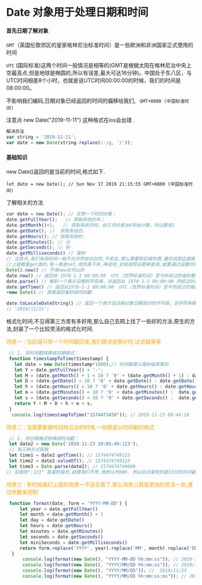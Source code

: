 # Date 对象用于处理日期和时间

#### 首先日期了解对象

`GMT`（英国伦敦郊区的皇家格林尼治标准时间）是一些欧洲和非洲国家正式使用的时间

`UTC`   (国际标准)这两个时间一般情况是相等的(GMT是根据太阳在格林尼治中央上空最高点,但是地球是椭圆的,所以有误差,最大可达16分钟)。中国处于东八区，与UTC时间相差8个小时，也就是说UTC时间00:00:00的时候，我们的时间是08:00:00。

不影响我们编码,日期对象已经返回的时间的偏移给我们,  ` GMT+0800 (中国标准时间)`

注意点 new Date("2019-11-11") 这种格式在ios会出错 .

```js
解决办法
var string = '2019-11-11';
var date = new Date(string.replace(/-/g, '/'));
```

#### 基础知识

new Date()返回的是当前的时间,格式如下.

```
let date = new Date(); // Sun Nov 17 2019 21:15:55 GMT+0800 (中国标准时间)
```

了解相关的方法

```js
var date = new Date(); // 实例一个时间对象；
date.getFullYear();   // 获取系统的年；
date.getMonth()+1;   // 获取系统月份，由于月份是从0开始计算，所以要加1
date.getDate(); //  获取系统日，
date.getHours(); // 获取系统时，
date.getMinutes(); // 分
date.getSeconds(); // 秒
date.getMilliseconds() // 毫秒
// 注意点,我们系统时间一般不允许传给后台的,不安全,那么需要和后端协商,最后他那边直接返回当前的时间戳给你.
//上面都是get类的,有一类是set,用的真不多,再说吧,封装按照日期来查询,就要通过设置时间.反正现在也用不到,再提,再提.
Date().now() // 不用new也可以的
date.now() // 返回自 1970-1-1 00:00:00  UTC（世界标准时间）至今所经过的毫秒数。
date.parse() // 解析一个表示日期的字符串，并返回从 1970-1-1 00:00:00 所经过的毫秒数。MDN不建议使用
date.getTime() // 返回从1970-1-1 00:00:00  UTC（世界标准时间）至今所经过的毫秒数。
+new Date() // 直接返回毫秒级时间戳

date.toLocaleDateString() // 返回一个表示该日期对象日期部分的字符串，该字符串格式与系统设置的地区关联
// '2019/11/11';
```

格式化时间,不见得第三方库有多好用,那么自己去网上找了一些好的方法.原生的方法,封装了一个比较灵活的格式化时间.

<font color="orange">场景一 : 当后端只传一个时间戳回来,我们需求是倒计时,过滤器等等</font>

```js
 // 1. 将时间戳转换成日期格式：
 function timestampToTime(timestamp) {
   let date = new Date(timestamp*1000);// 时间戳是以毫秒级来算的
   let Y = date.getFullYear() + '-';
   let M = (date.getMonth() + 1 < 10 ? '0' + (date.getMonth() + 1) : date.getMonth() + 1) + '-';
   let D = (date.getDate() < 10 ? '0' + date.getDate() : date.getDate()) + ' ';
   let h = (date.getHours() < 10 ? '0' + date.getHours() : date.getHours()) + ':';
   let m = (date.getMinutes() < 10 ? '0' + date.getMinutes() :  date.getMinutes()) + ':';
   let s = (date.getSeconds() < 10 ? '0' + date.getSeconds() :  date.getSeconds());
   return Y + M + D + h + m + s;
 }
  console.log(timestampToTime("1574473458")); // 2019-11-23 09:44:18
```

<font color="orange">场景二 : 当需要数据传回给后台的时候,一般都是以时间戳的格式</font>

```js
 // 2. 将日期格式转换成时间戳：
 let date2 = new Date('2019-11-23 10:05:49:123');
 // 有三种方式获取
 let time1 = date2.getTime(); // 1574474749123
 let time2 = date2.valueOf(); // 1574474749123
 let time3 = Date.parse(date2); // 1574474749000
// 后面的":123" 是毫秒级的,就算我们不传,他默认传000. 所以后台拿到的是13位的时间戳. 我上面的方法都判断了,如果是13位就不用 转换为毫秒级了, 还有其他小区别,自己去体验
```

<font color="orange">场景三 : 有时候我们上面的场景一不适合用了,那么场景三就是更加的灵活一些,通过参数来控制</font>

```js
 function format(date, form = 'YYYY-MM-DD') {
     let year = date.getFullYear()
     let month = date.getMonth() + 1
     let day = date.getDate()
     let hours = date.getHours()
     let minutes = date.getMinutes()
     let seconds = date.getSeconds()
     let miniSeconds = date.getMilliseconds()
     return form.replace('YYYY', year).replace('MM', month).replace('DD', day).replace('hh', hours).replace('mm', minutes).replace('ss', seconds).replace('ms', miniSeconds)
  }
      console.log(format(new Date(), "YYYY-MM-DD hh:mm:ss")); // 2019-11-23 10:28:06
      console.log(format(new Date(), "YYYY/MM/DD hh:mm:ss")); // 2019/11/23 10:28:06
      console.log(format(new Date(), "YYYY/MM/DD")); //  2019/11/23
      console.log(format(new Date(), "YYYY/MM/DD hh:mm:ss:ms")); // 2019/11/23 10:28:06:430
```

